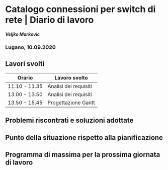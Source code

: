 # Catalogo connessioni per switch di rete | Diario di lavoro
##### Veljko Markovic
### Lugano, 10.09.2020

## Lavori svolti


|Orario        |Lavoro svolto                 |
|--------------|------------------------------|
|11.10 - 11.35   |Analisi dei requisiti        |
|13.00 - 13.50  |Analisi dei requisiti                              |
|13.50 - 15.45  |Progettazione Gantt                              |

##  Problemi riscontrati e soluzioni adottate


##  Punto della situazione rispetto alla pianificazione


## Programma di massima per la prossima giornata di lavoro

